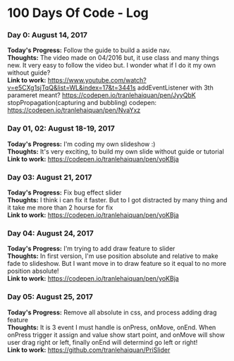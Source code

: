 # 100 Days Of Code - Log

### Day 0: August 14, 2017

**Today's Progress:** Follow the guide to build a aside nav.</br>
**Thoughts:** The video made on 04/2016 but, it use class and many things new. It very easy to follow the video but. I wonder what if I do it my own without guide? </br>
**Link to work:** https://www.youtube.com/watch?v=e5CXg1sjTqQ&list=WL&index=17&t=3441s
addEventListener with 3th parameret meant? https://codepen.io/tranlehaiquan/pen/JyyQbK
stopPropagation(capturing and bubbling)
codepen: https://codepen.io/tranlehaiquan/pen/NvaYxz

### Day 01, 02: August 18-19, 2017

**Today's Progress:** I'm coding my own slideshow :)</br>
**Thoughts:** It's very exciting, to build my own slide without guide or tutorial </br>
**Link to work:** https://codepen.io/tranlehaiquan/pen/yoKBja

### Day 03: August 21, 2017

**Today's Progress:** Fix bug effect slider</br>
**Thoughts:** I think i can fix it faster. But to I got distracted by many thing and it take me more than 2 hourse for fix</br>
**Link to work:** https://codepen.io/tranlehaiquan/pen/yoKBja

### Day 04: August 24, 2017

**Today's Progress:** I'm trying to add draw feature to slider</br>
**Thoughts:** In first version, I'm use position absolute and relative to make fade to slideshow. But I want move in to draw feature so it equal to no more position absolute!</br>
**Link to work:** https://codepen.io/tranlehaiquan/pen/yoKBja

### Day 05: August 25, 2017

**Today's Progress:** Remove all absolute in css, and process adding drag feature</br>
**Thoughts:** It is 3 event I must handle is onPress, onMove, onEnd. When onPress trigger it assign and value show start point, and onMove will show user drag right or left, finally onEnd will determind go left or right!</br>
**Link to work:** https://github.com/tranlehaiquan/PriSlider